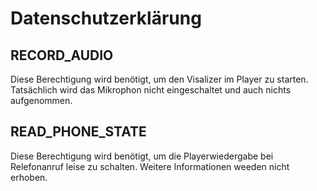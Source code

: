 # Datenschutzerklärung

## RECORD_AUDIO

Diese Berechtigung wird benötigt, um den Visalizer im Player zu starten. Tatsächlich wird das Mikrophon nicht eingeschaltet und auch nichts aufgenommen.

## READ_PHONE_STATE

Diese Berechtigung wird benötigt, um die Playerwiedergabe bei Relefonanruf leise zu schalten. Weitere Informationen weeden nicht erhoben.
